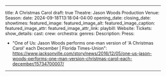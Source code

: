 ------
title: A Christmas Carol
draft: true
Theatre: Jason Woods Production
Venue: 
Season: 
date: 2024-09-18T13:18:04-04:00
opening_date: 
closing_date: 
showtimes:
featured_image: 
featured_image_alt: 
featured_image_caption: 
featured_image_attr: 
featured_image_attr_link: 
playbill:
Website: 
Tickets: 
show_details: 
cast:
crew:
orchestra:
genres: 
Description: 
Press:
- "One of Us: Jason Woods performs one-man version of 'A Christmas Carol' each December | Florida Times-Union": https://www.jacksonville.com/story/news/2016/12/05/one-us-jason-woods-performs-one-man-version-christmas-carol-each-december/15734700007/
---